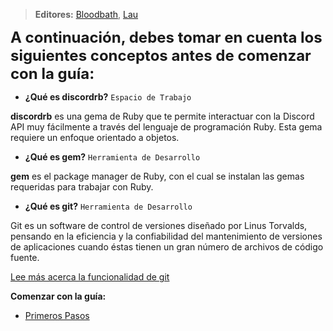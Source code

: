 


> **<i class="fas fa-users"></i> Editores:** [Bloodbath](https://github.com/MagicNeko15), [Lau](https://github.com/Lauuu)

<font size=5> **A continuación, debes tomar en cuenta los siguientes conceptos antes de comenzar con la guía:** </font>

* **¿Qué es discordrb?** `Espacio de Trabajo`

**discordrb** es una gema de Ruby que te permite interactuar con la Discord API muy fácilmente a través del lenguaje de programación Ruby. Esta gema requiere un enfoque orientado a objetos.

* **¿Qué es gem?** `Herramienta de Desarrollo`

**gem** es el package manager de Ruby, con el cual se instalan las gemas requeridas para trabajar con Ruby.

* **¿Qué es git?** `Herramienta de Desarrollo`

Git es un software de control de versiones diseñado por Linus Torvalds, pensando en la eficiencia y la confiabilidad del mantenimiento de versiones de aplicaciones cuando éstas tienen un gran número de archivos de código fuente.

[Lee más acerca la funcionalidad de git](https://git-scm.com/book/es/v1/Empezando-Fundamentos-de-Git)

**<i class="fas fa-arrow-circle-right"></i> Comenzar con la guía:**
* [Primeros Pasos](/rb/primeros-pasos.md)

